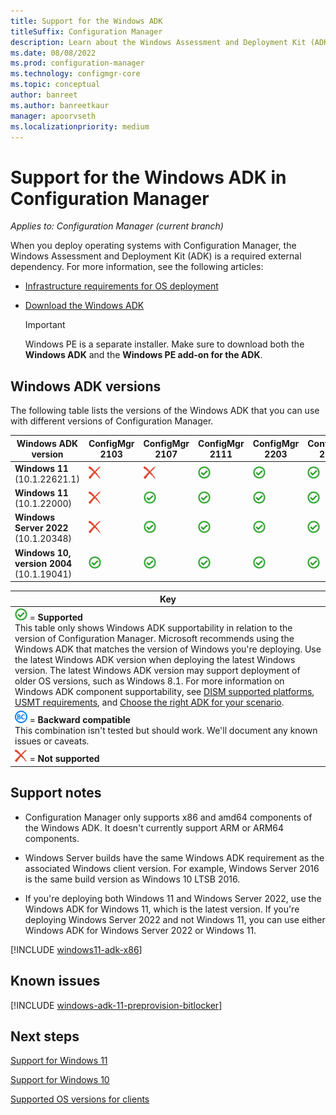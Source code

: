```yaml
---
title: Support for the Windows ADK
titleSuffix: Configuration Manager
description: Learn about the Windows Assessment and Deployment Kit (ADK) versions that are supported for OS deployment with Configuration Manager.
ms.date: 08/08/2022
ms.prod: configuration-manager
ms.technology: configmgr-core
ms.topic: conceptual
author: banreet
ms.author: banreetkaur
manager: apoorvseth
ms.localizationpriority: medium
---
```


# Support for the Windows ADK in Configuration Manager

*Applies to: Configuration Manager (current branch)*

When you deploy operating systems with Configuration Manager, the Windows Assessment and Deployment Kit (ADK) is a required external dependency. For more information, see the following articles:

- [Infrastructure requirements for OS deployment](../../../osd/plan-design/infrastructure-requirements-for-operating-system-deployment.md#windows-adk)

- [Download the Windows ADK](/windows-hardware/get-started/adk-install)

    > [!IMPORTANT]
    > Windows PE is a separate installer. Make sure to download both the **Windows ADK** and the **Windows PE add-on for the ADK**.

## Windows ADK versions

The following table lists the versions of the Windows ADK that you can use with different versions of Configuration Manager.

| Windows ADK version         | ConfigMgr 2103 | ConfigMgr 2107 | ConfigMgr 2111 | ConfigMgr 2203| ConfigMgr 2207 |
|--------------------------------|----------------|----------------|----------------|----------------|----------------|
| **Windows 11**<br>(10.1.22621.1) | ![Not supported](media/red-x.png) | ![Not supported](media/red-x.png) | ![Supported](media/green-check.png) | ![Supported](media/green-check.png) | ![Supported](media/green-check.png) |
| **Windows 11**<br>(10.1.22000) | ![Not supported](media/red-x.png) | ![Supported](media/green-check.png) | ![Supported](media/green-check.png) | ![Supported](media/green-check.png) | ![Supported](media/green-check.png) |
| **Windows Server 2022**<br>(10.1.20348) | ![Not supported](media/red-x.png) | ![Supported](media/green-check.png) | ![Supported](media/green-check.png) | ![Supported](media/green-check.png) |![Supported](media/green-check.png) |
| **Windows 10, version 2004**<br>(10.1.19041) | ![Supported](media/green-check.png) | ![Supported](media/green-check.png) | ![Supported](media/green-check.png) | ![Supported](media/green-check.png) | ![Supported](media/green-check.png) |
 
|Key|
|--|
| ![Supported](media/green-check.png) = **Supported** <br/> This table only shows Windows ADK supportability in relation to the version of Configuration Manager. Microsoft recommends using the Windows ADK that matches the version of Windows you're deploying. Use the latest Windows ADK version when deploying the latest Windows version. The latest Windows ADK version may support deployment of older OS versions, such as Windows 8.1.<!-- SCCMDocs issue 1229 --> For more information on Windows ADK component supportability, see [DISM supported platforms](/windows-hardware/manufacture/desktop/dism-supported-platforms), [USMT requirements](/windows/deployment/usmt/usmt-requirements#bkmk-1), and [Choose the right ADK for your scenario](/windows-hardware/get-started/adk-install#choose-the-right-adk-for-your-scenario). |
| ![Backwards compatible](media/blue-compat.png)  = **Backward compatible** <br/> This combination isn't tested but should work. We'll document any known issues or caveats. |
| ![Not supported](media/red-x.png) = **Not supported** |

## Support notes

- Configuration Manager only supports x86 and amd64 components of the Windows ADK. It doesn't currently support ARM or ARM64 components.

- Windows Server builds have the same Windows ADK requirement as the associated Windows client version. For example, Windows Server 2016 is the same build version as Windows 10 LTSB 2016.

- If you're deploying both Windows 11 and Windows Server 2022, use the Windows ADK for Windows 11, which is the latest version. If you're deploying Windows Server 2022 and not Windows 11, you can use either Windows ADK for Windows Server 2022 or Windows 11.

<!--12440724-->
[!INCLUDE [windows11-adk-x86](includes/windows11-adk-x86.md)]

## Known issues

<!-- 11307733 -->
[!INCLUDE [windows-adk-11-preprovision-bitlocker](includes/windows-adk-11-preprovision-bitlocker.md)]

## Next steps

[Support for Windows 11](support-for-windows-11.md)

[Support for Windows 10](support-for-windows-10.md)

[Supported OS versions for clients](supported-operating-systems-for-clients-and-devices.md)
